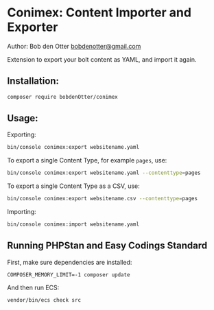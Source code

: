 # Conimex: Content Importer and Exporter

Author: Bob den Otter <bobdenotter@gmail.com>

Extension to export your bolt content as YAML, and import it again.

## Installation:

```bash
composer require bobdenOtter/conimex
```

## Usage: 

Exporting: 

```bash
bin/console conimex:export websitename.yaml
```

To export a single Content Type, for example `pages`, use:

```bash
bin/console conimex:export websitename.yaml --contenttype=pages
```

To export a single Content Type as a CSV, use:

```bash
bin/console conimex:export websitename.csv --contenttype=pages
```

Importing: 

```bash
bin/console conimex:import websitename.yaml
```


<!---
Add to `services.yaml`

```yaml

    BobdenOtter\Conimex\:
        resource: '../vendor/bobdenotter/conimex/src/*'
        exclude: '../vendor/bobdenotter/conimex/src/{Entity,Exception,Kernel.php}'

```
-->


## Running PHPStan and Easy Codings Standard

First, make sure dependencies are installed:

```
COMPOSER_MEMORY_LIMIT=-1 composer update
```

And then run ECS:

```
vendor/bin/ecs check src
```
